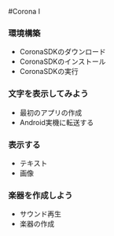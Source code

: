 #Corona I
### 環境構築
* CoronaSDKのダウンロード
* CoronaSDKのインストール
* CoronaSDKの実行

### 文字を表示してみよう
* 最初のアプリの作成
* Android実機に転送する

### 表示する
* テキスト
* 画像

### 楽器を作成しよう
* サウンド再生
* 楽器の作成
